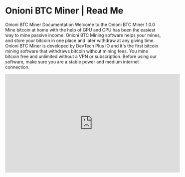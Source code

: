 # Onioni BTC Miner | Read Me
Onioni BTC Miner Documentation
Welcome to the Onioni BTC Miner 1.0.0 Mine bitcoin at home with the help of GPU and CPU has been the easiest way to mine passive income. Onioni BTC Mining software helps your mines, and store your bitcoin in one place and later withdraw at any giving time. Onioni BTC Miner is developed by DevTech Plus IO and it's the first bitcoin mining software that withdraws bitcoin without mining fees. You mine bitcoin free and unlimited without a VPN or subscription.
Before using our software, make sure you are a stable power and medium internet connection.
<iframe width="560" height="315" src="https://www.youtube.com/embed/N1zRJZ6fMew" frameborder="0" allow="accelerometer; autoplay; clipboard-write; encrypted-media; gyroscope; picture-in-picture" allowfullscreen></iframe>
